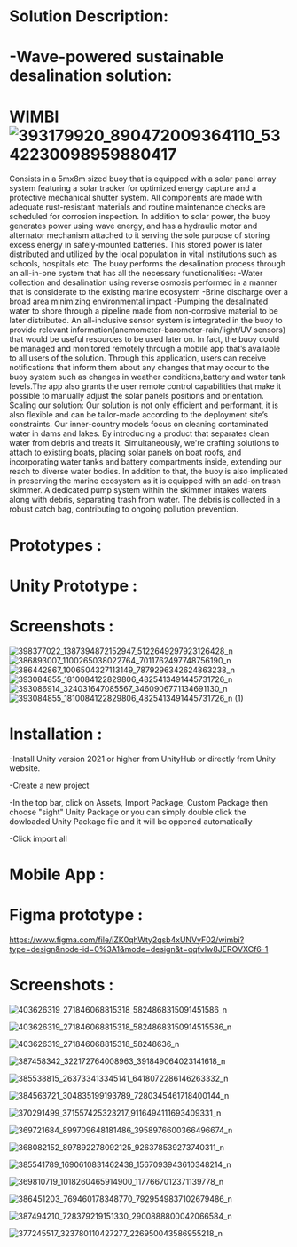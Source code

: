 # Solution Description:

# -Wave-powered sustainable desalination solution:
# WIMBI ![393179920_890472009364110_5342230098959880417](https://github.com/SkanderChayoukhi/SIGHT_Challenge_IEEE_SUPCOM_SB/assets/138572009/e033b065-e840-4a88-a2e5-c8e053e5dad6)
Consists in a 5mx8m sized buoy that is equipped with a solar panel array system featuring a solar tracker for optimized energy capture and a protective mechanical shutter system.
All components are made with adequate rust-resistant materials and routine maintenance checks are scheduled for corrosion inspection.
In addition to solar power, the buoy generates power using wave energy, and has a hydraulic motor and alternator mechanism attached to it serving the sole purpose of storing excess energy in safely-mounted batteries. This stored power is later distributed and utilized by the local population in vital institutions such as schools, hospitals etc.
The buoy performs the desalination process through an all-in-one system that has all the necessary functionalities:
-Water collection and desalination using reverse osmosis performed in a manner that is considerate to the existing marine ecosystem
-Brine discharge over a broad area minimizing environmental impact
-Pumping the desalinated water to shore through a pipeline made from non-corrosive material to be later distributed.
An all-inclusive sensor system is integrated in the buoy to provide relevant information(anemometer-barometer-rain/light/UV sensors) that would be useful resources to be used later on.
In fact, the buoy could be managed and monitored remotely through a mobile app that’s available to all users of the solution.
Through this application, users can receive notifications that inform them about any changes that may occur to the buoy system such as changes in  weather conditions,battery and water tank levels.The app also grants the user remote control capabilities that make it possible to manually adjust the solar panels positions and orientation.
Scaling our solution:
Our solution is not only efficient and performant, it is also flexible and can be tailor-made according to the deployment site’s constraints.
Our inner-country models focus on cleaning contaminated water in dams and lakes. By introducing a product that separates clean water from debris and treats it.
Simultaneously, we're crafting solutions to attach to existing boats, placing solar panels on boat roofs, and incorporating water tanks and battery compartments inside, extending our reach to diverse water bodies.
In addition to that, the buoy is also implicated in preserving the marine ecosystem as it is equipped with an add-on trash skimmer. A dedicated pump system within the skimmer intakes waters along with debris, separating trash from water. The debris is collected in a robust catch bag, contributing to ongoing pollution prevention.

# Prototypes :
# Unity Prototype :
# Screenshots : 
![398377022_1387394872152947_5122649297923126428_n](https://github.com/SkanderChayoukhi/SIGHT_Challenge_IEEE_SUPCOM_SB/assets/138572009/8d8c2b76-60a5-4143-a759-422bdecda8c0)
![386893007_1100265038022764_7011762497748756190_n](https://github.com/SkanderChayoukhi/SIGHT_Challenge_IEEE_SUPCOM_SB/assets/138572009/90b84304-f9a9-4e62-a657-63ccb443bee0)
![386442867_1006504327113149_7879296342624863238_n](https://github.com/SkanderChayoukhi/SIGHT_Challenge_IEEE_SUPCOM_SB/assets/138572009/ebcc5683-89eb-4d68-ad5a-6fe79192dbcc)
![393084855_1810084122829806_4825413491445731726_n](https://github.com/SkanderChayoukhi/SIGHT_Challenge_IEEE_SUPCOM_SB/assets/138572009/a9446800-e24f-43cd-b066-4c374981378b)
![393086914_324031647085567_3460906771134691130_n](https://github.com/SkanderChayoukhi/SIGHT_Challenge_IEEE_SUPCOM_SB/assets/138572009/678c51c5-8b3c-4061-ad39-6a1291aa79bd)
![393084855_1810084122829806_4825413491445731726_n (1)](https://github.com/SkanderChayoukhi/SIGHT_Challenge_IEEE_SUPCOM_SB/assets/138572009/a647c7ef-58df-435d-9b8b-206fb6ae14c3)
# Installation : 
-Install Unity version 2021 or higher from UnityHub or directly from Unity website.

-Create a new project

-In the top bar, click on Assets, Import Package, Custom Package then choose "sight" Unity Package or you can simply double click the dowloaded Unity Package file and it will be oppened automatically

-Click import all

# Mobile App : 
# Figma prototype : 
https://www.figma.com/file/iZK0qhWty2qsb4xUNVyF02/wimbi?type=design&node-id=0%3A1&mode=design&t=qqfvIw8JEROVXCf6-1
# Screenshots : 
![403626319_271846068815318_5824868315091451586_n](https://github.com/ihebbettaibe/flutterapp/assets/152183684/9de3f673-ba36-48e1-aeed-eb8b95a2c97b)

![403626319_271846068815318_58248683150914515586_n](https://github.com/ihebbettaibe/flutterapp/assets/152183684/401e7e05-c1ed-4037-8588-f32ea4cc7856)

![403626319_271846068815318_58248636_n](https://github.com/ihebbettaibe/flutterapp/assets/152183684/e71fc587-c390-4645-95f9-fa11bd407b3f)

![387458342_322172764008963_391849064023141618_n](https://github.com/ihebbettaibe/flutterapp/assets/152183684/4084374b-9db2-409c-95b7-8de8bef2b131)

![385538815_263733413345141_6418072286146263332_n](https://github.com/ihebbettaibe/flutterapp/assets/152183684/14d6428b-26ba-4c14-ad2d-3e16ab101103)

![384563721_304835199193789_7280345461718400144_n](https://github.com/ihebbettaibe/flutterapp/assets/152183684/9d48e0ff-e4e8-46e1-b422-2e30dd44ef0a)

![370291499_371557425323217_9116494111693409331_n](https://github.com/ihebbettaibe/flutterapp/assets/152183684/36ba1cb4-158c-43d5-b081-f984e935a5ca)

![369721684_899709648181486_3958976600366496674_n](https://github.com/ihebbettaibe/flutterapp/assets/152183684/ed098eee-f16e-4f0a-9d9e-60769d112942)


![368082152_897892278092125_926378539273740311_n](https://github.com/ihebbettaibe/flutterapp/assets/152183684/53a3d710-129e-4e43-9138-202e195351d8)

![385541789_1690610831462438_1567093943610348214_n](https://github.com/ihebbettaibe/flutterapp/assets/152183684/af086536-e895-4164-9d27-c039017549e3)

![369810719_1018260465914900_1177667012371139778_n](https://github.com/ihebbettaibe/flutterapp/assets/152183684/7ae62a45-d344-4bb5-a3b2-5bda33ab3cfe)

![386451203_769460178348770_7929549837102679486_n](https://github.com/ihebbettaibe/flutterapp/assets/152183684/ad9092c4-99da-4a0c-8969-5996a8d54211)


![387494210_728379219151330_2900888800042066584_n](https://github.com/ihebbettaibe/flutterapp/assets/152183684/1bd5da78-e0c6-49f3-8055-7aacdd7eb250)

![377245517_323780110427277_226950043586955218_n](https://github.com/ihebbettaibe/flutterapp/assets/152183684/88c43464-8c43-466c-8953-a8d3adc5c7c1)




 




 

